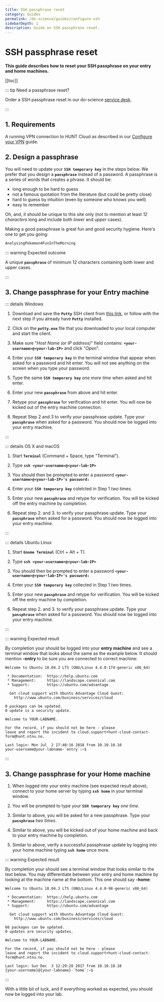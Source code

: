```yaml
---
title: SSH passphrase reset
category: Guides
permalink: /do-science/guides/configure-ssh
sidebarDepth: 1
description: Guide on SSH passphrase reset.
---
```


# SSH passphrase reset

**This guide describes how to reset your SSH passphrase on your entry and home machines.**

[[toc]]

::: tip Need a passphrase reset? 

Order a SSH passphrase reset in our do-science [service desk](/do-science/service-desk/#ssh-passphrase-reset).

:::


## 1. Requirements

A running VPN connection to HUNT Cloud as described in our [Configure your VPN](/do-science/lab-access/configure-vpn/) guide.


## 2. Design a passphrase

You will need to update your **`SSH temporary key`** in the steps below. We prefer that you design a **`passphrase`** instead of a password. A passphrase is a series of words that creates a phrase. It should be:

- long enough to be hard to guess
- not a famous quotation from the literature (but could be pretty close)
- hard to guess by intuition (even by someone who knows you well)
- easy to remember

Oh, and, it should be unique to this site only (not to mention at least
_12 characters_ long and include both _lower_ and _upper_ cases).

Making a good passphrase is great fun and good security hygiene. Here's one to get you going:

```bash
AnalysingPokemon4FunInTheMorning
```

::: warning Expected outcome

A unique **`passphrase`** of minimum 12 characters containing both lower and upper cases.

:::

## 3. Change passphrase for your Entry machine

::: details Windows

1. Download and save the **`Putty`** SSH client from [this link](https://the.earth.li/~sgtatham/putty/latest/w64/putty.exe), or follow with the next step if you already have **`Putty`** installed.

2. Click on the **`putty.exe`** file that you downloaded to your local computer and start the client.

3. Make sure "_Host Name (or IP address)_" field contains: **`<your-username>@<your-lab-IP>`** and click "_Open_".

4. Enter your **`SSH temporary key`** in the terminal window that appear when asked for a password and hit enter. You will not see anything on the screen when you type your password.

5. Type the same **`SSH temporary key`** _one more time_ when asked and hit enter.

6. Enter your new **`passphrase`** from above and hit enter.

7. Retype your **`passphrase`** for verification and hit enter. You will now be kicked out of the entry machine connection.

8. Repeat Step 2 and 3 to verify your passphrase update. Type your **`passphrase`** when asked for a password. You should now be logged into your entry machine.

:::

::: details OS X and macOS

1. Start **`Terminal`** (Command + Space, type "Terminal").

2. Type **`ssh <your-username>@<your-lab-IP>`**

3. You should then be prompted to enter a password **`<your-username>@<your-lab-IP>'s password:`**

4. Enter your **`SSH temporary key`** colelcted in Step 1 _two_ times.

5. Enter your new **`passphrase`** and retype for verification. You will be kicked off the entry machine by completion.

6. Repeat step 2. and 3. to verify your passphrase update. Type your **`passphrase`** when asked for a password. You should now be logged into your entry machine.

:::

::: details Ubuntu Linux

1. Start **`Gnome Terminal`** (Ctrl + Alt + T).

2. Type **`ssh <your-username>@<your-lab-IP>`**

3. You should then be prompted to enter a password **`<your-username>@<your-lab-IP>'s password:`**

4. Enter your **`SSH temporary key`** collected in Step 1 _two_ times.

5. Enter your new **`passphrase`** and retype for verification. You will be kicked off the entry machine by completion.

6. Repeat step 2. and 3. to verify your passphrase update. Type your **`passphrase`** when asked for a password. You should now be logged into your entry machine.

:::

::: warning Expected result

By completion your should be logged into your **entry machine** and see a terminal window that looks about the same as the example below.
It should mention **-entry** to be sure you are connected to correct machine:

    Welcome to Ubuntu 18.04.3 LTS (GNU/Linux 4.4.0-174-generic x86_64)

     * Documentation:  https://help.ubuntu.com
     * Management:     https://landscape.canonical.com
     * Support:        https://ubuntu.com/advantage

      Get cloud support with Ubuntu Advantage Cloud Guest:
        http://www.ubuntu.com/business/services/cloud

    0 packages can be updated.
    0 update is a security update.

    Welcome to YOUR-LABNAME.

    For the record, if you should not be here - please
    leave and report the incident to cloud.support+hunt-cloud-contact-form@hunt.ntnu.no.

    Last login: Mon Jul  2 17:40:16 2018 from 10.10.10.10
    your-username@your-labname-`entry`:~$

:::










## 3. Change passphrase for your Home machine

1. When logged into your entry machine (see expected result above), connect to your home server by typing **`ssh home`** in your terminal window.

2. You will be prompted to type your **`SSH temporary key`** _one time_.

3. Similar to above, you will be asked for a new passphrase. Type your **`passphrase`** _two times_.

4. Similar to above, you will be kicked out of your home machine and back to your entry machine by completion.

5. Similar to above, verify a successful passphrase update by logging into your home machine typing **`ssh home`** once more.


::: warning Expected result

By completion your should see a terminal window that looks similar to the text below. You may differentiate between your entry and home  machine by looking at the machine name at the bottom. This one should say **-home**:

    Welcome to Ubuntu 18.04.3 LTS (GNU/Linux 4.4.0-98-generic x86_64)

     * Documentation:  https://help.ubuntu.com
     * Management:     https://landscape.canonical.com
     * Support:        https://ubuntu.com/advantage

      Get cloud support with Ubuntu Advantage Cloud Guest:
        http://www.ubuntu.com/business/services/cloud

    66 packages can be updated.
    0 updates are security updates.

    Welcome to YOUR-LABNAME.

    For the record, if you should not be here - please
    leave and report the incident to cloud.support+hunt-cloud-contact-form@hunt.ntnu.no.

    Last login: Sun Dec  3 12:29:28 2017 from 10.10.10.10
    {your-username}@{your-labname}-`home`:~$

:::



With a little bit of luck, and if everything worked as expected, you should now be logged into your lab.


